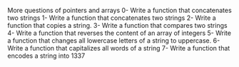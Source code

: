 More questions of pointers and arrays
0- Write a function that concatenates two strings
1- Write a function that concatenates two strings
2- Write a function that copies a string.
3- Write a function that compares two strings
4- Write a function that reverses the content of an array of integers
5- Write a function that changes all lowercase letters of a string to uppercase.
6- Write a function that capitalizes all words of a string
7- Write a function that encodes a string into 1337
